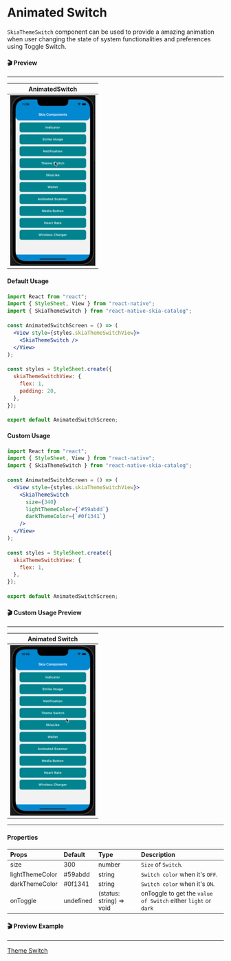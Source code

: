 # Animated Switch

`SkiaThemeSwitch` component can be used to provide a amazing animation when user changing the state of system functionalities and preferences using Toggle Switch.

#### 🎬 Preview

---

|               AnimatedSwitch               |
| :----------------------------------------: |
| ![alt tag](/assets/DefaultThemeSwitch.gif) |

#### Default Usage

```jsx
import React from "react";
import { StyleSheet, View } from "react-native";
import { SkiaThemeSwitch } from "react-native-skia-catalog";

const AnimatedSwitchScreen = () => (
  <View style={styles.skiaThemeSwitchView}>
    <SkiaThemeSwitch />
  </View>
);

const styles = StyleSheet.create({
  skiaThemeSwitchView: {
    flex: 1,
    padding: 20,
  },
});

export default AnimatedSwitchScreen;
```

#### Custom Usage

```jsx
import React from "react";
import { StyleSheet, View } from "react-native";
import { SkiaThemeSwitch } from "react-native-skia-catalog";

const AnimatedSwitchScreen = () => (
  <View style={styles.skiaThemeSwitchView}>
    <SkiaThemeSwitch
      size={340}
      lightThemeColor={`#59abdd`}
      darkThemeColor={`#0f1341`}
    />
  </View>
);

const styles = StyleSheet.create({
  skiaThemeSwitchView: {
    flex: 1,
  },
});

export default AnimatedSwitchScreen;
```

#### 🎬 Custom Usage Preview

---

|              Animated Switch              |
| :---------------------------------------: |
| ![alt tag](/assets/CustomThemeSwitch.gif) |

---

#### Properties

| Props           | Default   | Type                     | Description                                                    |
| :-------------- | :-------- | :----------------------- | :------------------------------------------------------------- |
| size            | 300       | number                   | `Size` of `Switch`.                                            |
| lightThemeColor | #59abdd   | string                   | `Switch color` when it's `OFF`.                                |
| darkThemeColor  | #0f1341   | string                   | `Switch color` when it's `ON`.                                 |
| onToggle        | undefined | (status: string) => void | onToggle to get the `value of Switch` either `light` or `dark` |

#### 🎬 Preview Example

---

[Theme Switch](/example/src/modules/ThemeSwitch/ThemeSwitchScreen.tsx)
